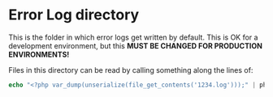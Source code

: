 # Error Log directory

This is the folder in which error logs get written by default. This is OK for a development environment, but this **MUST
BE CHANGED FOR PRODUCTION ENVIRONMENTS!**

Files in this directory can be read by calling something along the lines of:
```php
echo "<?php var_dump(unserialize(file_get_contents('1234.log')));" | php
```